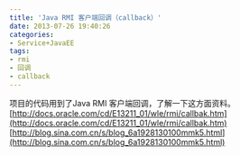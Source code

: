 ```yaml
---
title: 'Java RMI 客户端回调（callback）'
date: 2013-07-26 19:40:26
categories: 
- Service+JavaEE
tags: 
- rmi
- 回调
- callback
---
```

项目的代码用到了Java RMI 客户端回调，了解一下这方面资料。
[http://docs.oracle.com/cd/E13211_01/wle/rmi/callbak.htm](http://docs.oracle.com/cd/E13211_01/wle/rmi/callbak.htm)  
[http://blog.sina.com.cn/s/blog_6a1928130100mmk5.html](http://blog.sina.com.cn/s/blog_6a1928130100mmk5.html)  